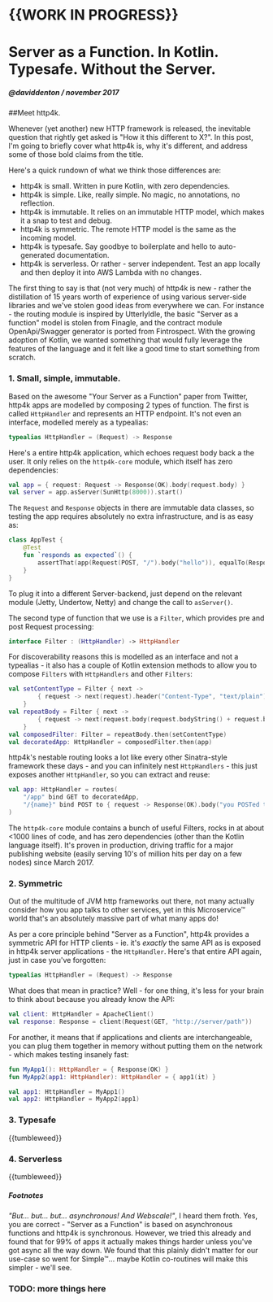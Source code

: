 # {{WORK IN PROGRESS}}

# Server as a Function. In Kotlin. Typesafe. Without the Server.

##### @daviddenton / november 2017

##Meet http4k.

Whenever (yet another) new HTTP framework is released, the inevitable question that rightly get asked is "How it this different to X?". In this post, I'm going to briefly cover what http4k is, why it's different, and address some of those bold claims from the title.

Here's a quick rundown of what we think those differences are:
* http4k is small. Written in pure Kotlin, with zero dependencies.
* http4k is simple. Like, really simple. No magic, no annotations, no reflection.
* http4k is immutable. It relies on an immutable HTTP model, which makes it a snap to test and debug.
* http4k is symmetric. The remote HTTP model is the same as the incoming model.
* http4k is typesafe. Say goodbye to boilerplate and hello to auto-generated documentation.
* http4k is serverless. Or rather - server independent. Test an app locally and then deploy it into AWS Lambda with no changes.

The first thing to say is that (not very much) of http4k is new - rather the distillation of 15 years worth of experience of using various server-side libraries and we've stolen good ideas from everywhere we can. For instance - the routing module is inspired by UtterlyIdle, the basic "Server as a function" model is stolen from Finagle, and the contract module OpenApi/Swagger generator is ported from Fintrospect. With the growing adoption of Kotlin, we wanted something that would fully leverage the features of the language and it felt like a good time to start something from scratch.

### 1. Small, simple, immutable.
Based on the awesome "Your Server as a Function" paper from Twitter, http4k apps are modelled by composing 2 types of function. The first is called `HttpHandler` and represents an HTTP endpoint. It's not even an interface, modelled merely as a typealias:
```kotlin
typealias HttpHandler = (Request) -> Response
```
Here's a entire http4k application, which echoes request body back a the user. It only relies on the `http4k-core` module, which itself has zero dependencies:
```kotlin
val app = { request: Request -> Response(OK).body(request.body) }
val server = app.asServer(SunHttp(8000)).start()
```
The `Request` and `Response` objects in there are immutable data classes, so testing the app requires absolutely no extra infrastructure, and is as easy as:
```kotlin
class AppTest {
    @Test
    fun `responds as expected`() {
        assertThat(app(Request(POST, "/").body("hello")), equalTo(Response(OK).body("hello")))
    }
}
```
To plug it into a different Server-backend, just depend on the relevant module (Jetty, Undertow, Netty) and change the call to `asServer()`.

The second type of function that we use is a `Filter`, which provides pre and post Request processing:
```kotlin
interface Filter : (HttpHandler) -> HttpHandler
```
For discoverability reasons this is modelled as an interface and not a typealias - it also has a couple of Kotlin extension methods to allow you to compose `Filters` with `HttpHandlers` and other `Filters`:
```kotlin
val setContentType = Filter { next ->
        { request -> next(request).header("Content-Type", "text/plain") }
    }
val repeatBody = Filter { next ->
        { request -> next(request.body(request.bodyString() + request.bodyString() }
    }
val composedFilter: Filter = repeatBody.then(setContentType)
val decoratedApp: HttpHandler = composedFilter.then(app)
```
http4k's nestable routing looks a lot like every other Sinatra-style framework these days - and you can infinitely nest `HttpHandlers` - this just exposes another `HttpHandler`, so you can extract and reuse:
```kotlin
val app: HttpHandler = routes(
    "/app" bind GET to decoratedApp,
    "/{name}" bind POST to { request -> Response(OK).body("you POSTed to ${request.path("name")}") }
)
```

The `http4k-core` module contains a bunch of useful Filters, rocks in at about <1000 lines of code, and has zero dependencies (other than the Kotlin language itself). It's proven in production, driving traffic for a major publishing website (easily serving 10's of million hits per day on a few nodes) since March 2017.

### 2. Symmetric
Out of the multitude of JVM http frameworks out there, not many actually consider how you app talks to other services, yet in this Microservice™ world that's an absolutely massive part of what many apps do!

As per a core principle behind "Server as a Function", http4k provides a symmetric API for HTTP clients - ie. it's *exactly* the same API as is exposed in http4k server applications - the `HttpHandler`. Here's that entire API again, just in case you've forgotten:
```kotlin
typealias HttpHandler = (Request) -> Response
```
What does that mean in practice? Well - for one thing, it's less for your brain to think about because you already know the API:
```kotlin
val client: HttpHandler = ApacheClient()
val response: Response = client(Request(GET, "http://server/path"))
```

For another, it means that if applications and clients are interchangeable, you can plug them together in memory without putting them on the network - which makes testing insanely fast:

```kotlin
fun MyApp1(): HttpHandler = { Response(OK) }
fun MyApp2(app1: HttpHandler): HttpHandler = { app1(it) }

val app1: HttpHandler = MyApp1()
val app2: HttpHandler = MyApp2(app1)
```
### 3. Typesafe
{{tumbleweed}}

### 4. Serverless
{{tumbleweed}}

##### Footnotes
*"But... but... but... asynchronous! And Webscale!"*, I heard them froth. Yes, you are correct - "Server as a Function" is based on asynchronous functions and http4k is synchronous. However, we tried this already and found that for 99% of apps it actually makes things harder unless you've got async all the way down. We found that this plainly didn't matter for our use-case so went for Simple™... maybe Kotlin co-routines will make this simpler - we'll see.

### TODO: more things here